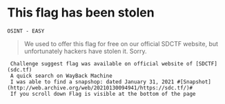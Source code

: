 # This flag has been stolen
`OSINT - EASY`
> We used to offer this flag for free on our official SDCTF website, but unfortunately hackers have stolen it. Sorry.
```
 Challenge suggest flag was available on official website of [SDCTF](sdc.tf) 
 A quick search on WayBack Machine 
 I was able to find a snapshop: dated January 31, 2021 #[Snapshot](http://web.archive.org/web/20210130094941/https://sdc.tf/)#
 If you scroll down Flag is visible at the bottom of the page
